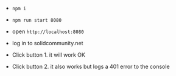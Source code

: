 
* `npm i`

* `npm run start 8080`

* open `http://localhost:8080`

* log in to solidcommunity.net

* Click button 1. it will work OK

* Click button 2. it also works but logs a 401 error to the console